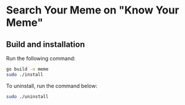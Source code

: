 # Search Your Meme on "Know Your Meme"

## Build and installation

Run the following command:

```bash
go build -o meme
sudo ./install
```

To uninstall, run the command below:

```bash
sudo ./uninstall
```
